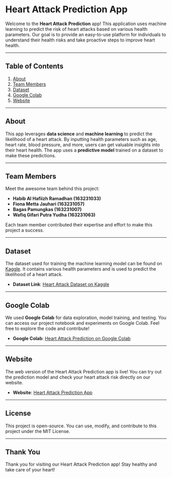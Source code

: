 # Heart Attack Prediction App

Welcome to the **Heart Attack Prediction** app! This application uses machine learning to predict the risk of heart attacks based on various health parameters. Our goal is to provide an easy-to-use platform for individuals to understand their health risks and take proactive steps to improve heart health.

---

## Table of Contents
1. [About](#about)
2. [Team Members](#team-members)
3. [Dataset](#dataset)
4. [Google Colab](#google-colab)
5. [Website](#website)

---

## About

This app leverages **data science** and **machine learning** to predict the likelihood of a heart attack. By inputting health parameters such as age, heart rate, blood pressure, and more, users can get valuable insights into their heart health. The app uses a **predictive model** trained on a dataset to make these predictions.

---

## Team Members

Meet the awesome team behind this project:

- **Habib Al Hafiizh Ramadhan (163231033)**
- **Fiona Metta Jauhari (163231057)**
- **Bagas Pamungkas (163231007)**
- **Wafiq Gifari Putra Yudha (163231063)**

Each team member contributed their expertise and effort to make this project a success.

---

## Dataset

The dataset used for training the machine learning model can be found on [Kaggle](https://www.kaggle.com/datasets/fatemehmohammadinia/heart-attack-dataset-tarik-a-rashid). It contains various health parameters and is used to predict the likelihood of a heart attack.

- **Dataset Link**: [Heart Attack Dataset on Kaggle](https://www.kaggle.com/datasets/fatemehmohammadinia/heart-attack-dataset-tarik-a-rashid)

---

## Google Colab

We used **Google Colab** for data exploration, model training, and testing. You can access our project notebook and experiments on Google Colab. Feel free to explore the code and contribute!
- **Google Colab**: [Heart Attack Prediction on Google Colab](https://colab.research.google.com/drive/1gcY_awFeEJ82XsVnm6XrGeHKWgKGbIdp?usp=sharing)
---

## Website

The web version of the Heart Attack Prediction app is live! You can try out the prediction model and check your heart attack risk directly on our website.

- **Website**: [Heart Attack Prediction App](https://heart-attack-prediction-kappa.vercel.app/)

---

## License

This project is open-source. You can use, modify, and contribute to this project under the MIT License.

---

## Thank You

Thank you for visiting our Heart Attack Prediction app! Stay healthy and take care of your heart!
